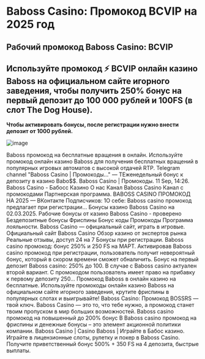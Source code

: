 # Baboss Casino: Промокод BCVIP на 2025 год
## Рабочий промокод Baboss Casino: BCVIP
## Используйте промокод ⚡️ BCVIP онлайн казино Baboss на официальном сайте игорного заведения, чтобы получить 250% бонус на первый депозит до 100 000 рублей и 100FS (в слот The Dog House).

**Чтобы активировать бонусы, после регистрации нужно внести депозит от 1000 рублей.**

![image](https://github.com/user-attachments/assets/2c4bef57-8b5f-4598-a238-3cbc7c9f26a1)


Baboss промокод на бесплатные вращения в онлайн. Используйте промокод онлайн казино Baboss для получения бесплатных вращений в популярных игровых автоматов с высокой отдачей RTP.
Telegram channel "Baboss Casino | Промокоды..." — TЕженедельный бонус к депозиту в казино Babo$$. Baboss Casino | Промокоды. 11 Sep, 14:26.
Baboss Casino - Бабосс Казино О нас Канал Baboss Casino Канал с промокодами Партнерская программа.
BABOSS CASINO ПРОМОКОД НА 2025 — ВКонтакте
Подписчиков: 1О себе: Baboss casino промокод предлагает при регистрации...
Бонусы казино Baboss Casino на 02.03.2025.
Рабочие бонусы от казино Baboss Casino - проверено Бездепозитные бонусы Фриспины Бонус коды Промокоды Программа лояльности.
Baboss Casino — официальный сайт, играть в игровые.
Официальный сайт Baboss Casino Обзор казино от экспертов рынка Реальные отзывы, доступ 24 на 7 Бонусы при регистрации.
Baboss casino промокод: бонус 250% и 250 FS на МАРТ.
Активировав Baboss casino промокод при регистрации, пользователь получит невероятный бонус, который в скором времени сможет обналичить.
Бонус на первый депозит Baboss casino: 250% до 100.
В случае с Baboss casino актуален второй вариант. С промокодом пользователь имеет право на прибавку к первому депозиту 250...
Промокод Baboss в онлайн казино на бесплатные.
Используйте промокоды онлайн казино Baboss на официальном сайте игорного заведения, крутите фриспины в популярных слотах и выигрывайте!
Baboss Casino: Промокод BOSSRS — твой ключ.
Baboss Casino — это то, что тебе нужно, а промокод станет твоим пропуском в мир больших возможностей.
Baboss casino промокод на повышенный до 200% бонус
В Baboss casino промокод на фриспины и денежные бонусы – это элемент акционной политики компании.
Baboss Casino | Casino Baboss | Играйте в Бабос казино.
Играйте в лицензионные слоты, рулетку и покер в Baboss Casino. Получите приветственный бонус 500% + 350 FS на 4 депозита, быстрые выплаты.
